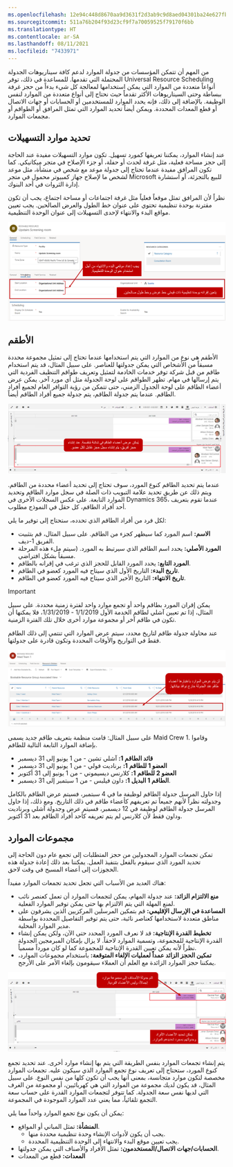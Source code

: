```yaml
---
ms.openlocfilehash: 12e94c448d8670aa9d3631f2d3ab9c9d8aed04301ba24e627fbc6243bb4d3ad1
ms.sourcegitcommit: 511a76b204f93d23cf9f7a70059525f79170f6bb
ms.translationtype: HT
ms.contentlocale: ar-SA
ms.lasthandoff: 08/11/2021
ms.locfileid: "7433971"
---
```

من المهم أن تتمكن المؤسسات من جدولة الموارد لدعم كافة سيناريوهات الجدولة المحتملة التي تقدمها. للمساعدة في ذلك، توفر Universal Resource Scheduling أنواعاً متعددة من الموارد التي يمكن استخدامها لمعالجة كل شيء بدءاً من حجز غرفة ببساطة وحتى السيناريوهات الأكثر تقدماً حيث نحتاج إلى أنواع متعددة من الموارد لنفس الوظيفة. بالإضافة إلى ذلك، فإنه يحدد الموارد للمستخدمين أو الحسابات أو جهات الاتصال أو قطع المعدات المحددة. ويمكن أيضاً تحديد الموارد التي تمثل المرافق أو الطواقم أو مجمعات الموارد.

## <a name="defining-facility-resources"></a>تحديد موارد التسهيلات

عند إنشاء الموارد، يمكننا تعريفها كمورد تسهيل. تكون موارد التسهيلات مفيدة عند الحاجة إلى حجز مساحة فعلية، مثل غرفة لحدث أو حفلة، أو جزء الإصلاح في متجر ميكانيكي. كما تكون المرافق مفيدة عندما تحتاج إلى جدولة موعد مع شخص في منشأة، مثل موعد لشخص ما لإصلاح جهاز كمبيوتر محمول في متجر Microsoft للبيع بالتجزئة، أو استشارة إدارة الثروات في أحد البنوك.

نظراً لأن المرافق تمثل موقعاً فعلياً مثل غرفة اجتماعات أو مساحة اجتماع، يجب أن تكون مقترنة بوحدة تنظيمية تحتوي على عنوان خط الطول والعرض الصالحين. يجب تعيين مواقع البدء والانتهاء لإحدى التسهيلات إلى عنوان الوحدة التنظيمية.

![لقطة شاشة لنافذة الموارد القابلة للحجز مع تعيين مواقع بدء الجدولة والانتهاء كعنوان وحدة تنظيمية.](../media/sch-unit2-1.png)

## <a name="crews"></a>الأطقم

الأطقم هي نوع من الموارد التي يتم استخدامها عندما تحتاج إلى تمثيل مجموعة محددة مسبقاً من الأشخاص التي يمكن جدولتها للعناصر. على سبيل المثال، قد يتم استخدام طاقم من قبل شركة توفر خدمات الخادمة لتمثيل وتعريف طواقم التنظيف الفردية التي يتم إرسالها في مهام. تظهر الطواقم على لوحة الجدولة مثل أي مورد آخر. يمكن عرض أعضاء الطاقم على لوحة الجدول الزمني، حتى تتمكن من رؤية التوافر العام لجميع أفراد الطاقم. عندما يتم جدولة الطاقم، يتم جدولة جميع أفراد الطاقم أيضاً.

![لقطة شاشة لموارد الطاقم مع شبكة الأعضاء المنقسمة.](../media/sch-unit2-2.png)

عندما يتم تحديد الطاقم كنوع المورد، سوف تحتاج إلى تحديد أعضاء محددة من الطاقم. ويتم ذلك عن طريق تحديد علامة التبويب ذات الصلة في سجل موارد الطاقم وتحديد الموارد التابعة. على عكس السجلات الأخرى في Dynamics 365، عندما تقوم بتعريف أحد أفراد الطاقم، كل حقل في النموذج مطلوب.

لكل فرد من أفراد الطاقم الذي تحدده، ستحتاج إلى توفير ما يلي:

-   **الاسم:** اسم المورد كما سيظهر كجزء من الطاقم. على سبيل المثال، قم بتثبيت الفريق 1-ديف.
-   **المورد الأصلي:** يحدد اسم الطاقم الذي سيرتبط به المورد. (سيتم ملء هذه المرحلة مسبقاً بشكل افتراضي.
-   **المورد التابع:** يحدد المورد القابل للحجز الذي ترغب في إقرانه بالطاقم.
-   **تاريخ البدء:** التاريخ الأول الذي سيتاح فيه المورد كعضو في الطاقم.
-   **تاريخ الانتهاء:** التاريخ الأخير الذي سيتاح فيه المورد كعضو في الطاقم.

>[!IMPORTANT] 
>يمكن إقران المورد بطاقم واحد أو تجمع موارد واحد لفترة زمنية محددة. على سبيل المثال، إذا تم تعيين آشلي لطاقم الخدمة الأول 1/1/2019 - 1/31/2019، فلا يمكنها أن تكون في طاقم آخر أو مجموعة موارد أخرى خلال تلك الفترة الزمنية.

عند محاولة جدولة طاقم لتاريخ محدد، سيتم عرض الموارد التي تنتمي إلى ذلك الطاقم فقط في التواريخ والأوقات المحددة وتكون قادرة على جدولتها.

![لقطة شاشة العرض المرتبط بمجموعة الموارد القابلة للحجز.](../media/sch-unit2-3.png)

على سبيل المثال: قامت منظمة بتعريف طاقم جديد يسمى Maid Crew 1. وقاموا بإضافة الموارد التابعة التالية للطاقم.

- **قائد الطاقم 1:** آشلي تشين - من 1 يونيو إلى 31 ديسمبر
- **العضو 1 للطاقم 1:** برناديت فولي - من 1 يونيو إلى 31 ديسمبر
- **العضو 2 للطاقم 1:** كلارنس ديسيموني - من 1 يونيو إلى 31 أكتوبر
- **الطاقم 1 البديل 1:** داون فيلبس - من 1 سبتمبر إلى 31 ديسمبر.

إذا حاول المرسل جدولة الطاقم لوظيفة ما في 4 سبتمبر، فسيتم عرض الطاقم بالكامل وجدولته نظراً لأنهم جميعاً تم تعريفهم كأعضاء طاقم في ذلك التاريخ. ومع ذلك، إذا حاول المرسل جدولة الطاقم لوظيفة في 12 ديسمبر، فسيتم عرض وجدولة آشلي وبرناديت وداون فقط لأن كلارنس لم يتم تعريفه كأحد أفراد الطاقم بعد 31 أكتوبر.

## <a name="resource-pools"></a>مجموعات الموارد

تمكن تجمعات الموارد المجدولين من حجز المتطلبات إلى تجمع عام دون الحاجة إلى تحديد المورد الذي سيقوم بالفعل بتنفيذ العمل. يمكننا بعد ذلك إعادة جدولة هذه الحجوزات إلى أعضاء المسبح في وقت لاحق.

هناك العديد من الأسباب التي تجعل تحديد تجمعات الموارد مفيداً: 

- **منع الالتزام الزائد:** عند جدولة المهام، يمكن لتجمعات الموارد أن تعمل كعنصر نائب لمنع المهلة التي يتم الالتزام بها حتى يمكن توفير الموارد الفعلية.
- **المساعدة في الإرسال الإقليمي:** قم بتمكين المرسلين المركزيين الذين يشرفون على مناطق متعددة لاستخدامها كعناصر نائبة، حتى يتم توفير التفاصيل المحددة بواسطة مدير الموارد المحلية. 
- **تخطيط القدرة الإنتاجية:** قد لا نعرف المورد المحدد حتى الآن، ولكن يمكن إنشاء القدرة الإنتاجية للمجموعة، وتسمية الموارد لاحقاً. لا يزال بإمكان المبرمجين الجدولة نظراً لأنه يمكن تعيين القدرة الإنتاجية للمجموعة كما لو كان مورداً مسمياً.
- **تمكين الحجز الزائد عمداً لعمليات الإلغاء المتوقعة:** باستخدام مجموعات الموارد، يمكننا حجز الموارد الزائدة مع العلم أن العملاء سيقومون بإلغاء الأمر على الأرجح.

![لقطة شاشة تجمع الموارد المجدولة ككل والأعضاء الفرديين المعرفة كمورد.](../media/sch-unit2-4.png)

يتم إنشاء تجمعات الموارد بنفس الطريقة التي يتم بها إنشاء موارد أخرى. عند تحديد تجمع كنوع المورد، ستحتاج إلى تعريف نوع تجمع الموارد الذي سيكون عليه. تجمعات الموارد مخصصة لتكون موارد متجانسة، بمعنى أنها يجب أن تكون كلها من نفس النوع. على سبيل المثال، قد يكون لديك مجموعة من الموارد التي هي كهربائيين، أو مجموعة من الغرف التي لديها نفس سعة الجدولة. كما تتوفر لتجمعات الموارد القدرة على حساب سعة التجمع تلقائياً، مما يعني عدد الموارد الموجودة في المجموعة.

يمكن أن يكون نوع تجمع الموارد واحداً مما يلي:

- **المنشأة:** تمثل المباني أو المواقع.
    - يجب أن يكون لأدوات الإنشاء وحدة تنظيمية محددة منها.
    - يجب تعيين موقع البدء والانتهاء إلى الوحدة التنظيمية المحددة.
- **الحسابات/جهات الاتصال/المستخدمون:** تمثل الأفراد والأصناف التي يمكن جدولتها.
- **المعدات:** قطع من المعدات

